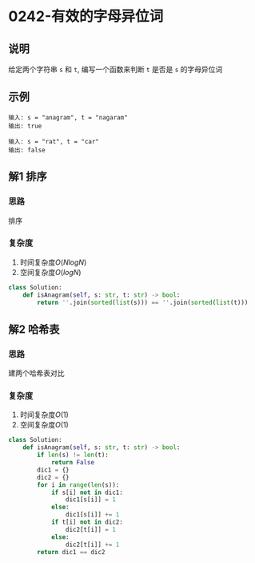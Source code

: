 # 0242-有效的字母异位词

## 说明
给定两个字符串 `s` 和 `t`, 编写一个函数来判断 `t` 是否是 `s` 的字母异位词

## 示例
```
输入: s = "anagram", t = "nagaram"
输出: true

输入: s = "rat", t = "car"
输出: false
```

## 解1 排序

### 思路
排序

### 复杂度
1. 时间复杂度$O(NlogN)$
2. 空间复杂度$O(logN)$

```python
class Solution:
    def isAnagram(self, s: str, t: str) -> bool:
        return ''.join(sorted(list(s))) == ''.join(sorted(list(t)))
```

## 解2 哈希表

### 思路
建两个哈希表对比

### 复杂度
1. 时间复杂度$O(1)$
2. 空间复杂度$O(1)$

```python
class Solution:
    def isAnagram(self, s: str, t: str) -> bool:
        if len(s) != len(t):
            return False
        dic1 = {}
        dic2 = {}
        for i in range(len(s)):
            if s[i] not in dic1:
                dic1[s[i]] = 1
            else:
                dic1[s[i]] += 1
            if t[i] not in dic2:
                dic2[t[i]] = 1
            else:
                dic2[t[i]] += 1
        return dic1 == dic2
```